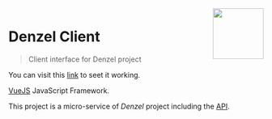  <img src="http://iconshow.me/media/images/Mixed/small-n-flat-icon/png/512/movie.png" align="right" width="100">

# Denzel Client
> Client interface for Denzel project

You can visit this [link](https://denzel-client.netlify.com/) to seet it working.


[VueJS](https://vuejs.org/) JavaScript Framework.  

This project is a micro-service of _Denzel_ project including the [API](https://github.com/quelhasu/denzel-movie-api).

